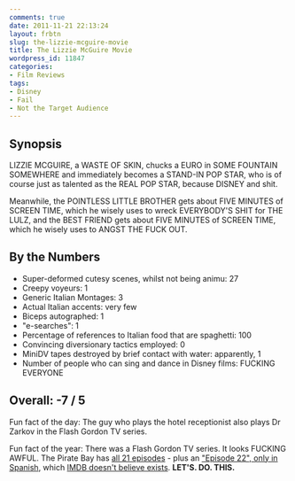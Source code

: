 ```yaml
---
comments: true
date: 2011-11-21 22:13:24
layout: frbtn
slug: the-lizzie-mcguire-movie
title: The Lizzie McGuire Movie
wordpress_id: 11847
categories:
- Film Reviews
tags:
- Disney
- Fail
- Not the Target Audience
---
```


## Synopsis

LIZZIE MCGUIRE, a WASTE OF SKIN, chucks a EURO in SOME FOUNTAIN SOMEWHERE and immediately becomes a STAND-IN POP STAR, who is of course just as talented as the REAL POP STAR, because DISNEY and shit.

Meanwhile, the POINTLESS LITTLE BROTHER gets about FIVE MINUTES of SCREEN TIME, which he wisely uses to wreck EVERYBODY'S SHIT for THE LULZ, and the BEST FRIEND gets about FIVE MINUTES of SCREEN TIME, which he wisely uses to ANGST THE FUCK OUT.

## By the Numbers

  * Super-deformed cutesy scenes, whilst not being animu: 27
  * Creepy voyeurs: 1
  * Generic Italian Montages: 3
  * Actual Italian accents: very few
  * Biceps autographed: 1
  * "e-searches": 1
  * Percentage of references to Italian food that are spaghetti: 100
  * Convincing diversionary tactics employed: 0
  * MiniDV tapes destroyed by brief contact with water: apparently, 1
  * Number of people who can sing and dance in Disney films: FUCKING EVERYONE

## Overall: -7 / 5

Fun fact of the day: The guy who plays the hotel receptionist also plays Dr Zarkov in the Flash Gordon TV series.

Fun fact of the year: There was a Flash Gordon TV series.  It looks FUCKING AWFUL.  The Pirate Bay has [all 21 episodes](http://thepiratebay.org/torrent/4242415/Flash_Gordon_Season_S1E1-21_Full) - plus an ["Episode 22", only in Spanish](http://thepiratebay.org/torrent/4729851/Flash_Gordon_1x22_DVB_Spanish_Final), which [IMDB doesn't believe exists](http://www.imdb.com/title/tt0959086/episodes).  **LET'S.  DO.  THIS.**
